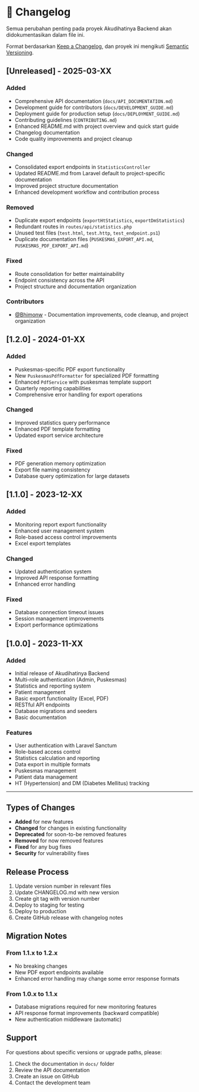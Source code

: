 # 📝 Changelog

Semua perubahan penting pada proyek Akudihatinya Backend akan didokumentasikan dalam file ini.

Format berdasarkan [Keep a Changelog](https://keepachangelog.com/en/1.0.0/),
dan proyek ini mengikuti [Semantic Versioning](https://semver.org/spec/v2.0.0.html).

## [Unreleased] - 2025-03-XX

### Added
- Comprehensive API documentation (`docs/API_DOCUMENTATION.md`)
- Development guide for contributors (`docs/DEVELOPMENT_GUIDE.md`)
- Deployment guide for production setup (`docs/DEPLOYMENT_GUIDE.md`)
- Contributing guidelines (`CONTRIBUTING.md`)
- Enhanced README.md with project overview and quick start guide
- Changelog documentation
- Code quality improvements and project cleanup

### Changed
- Consolidated export endpoints in `StatisticsController`
- Updated README.md from Laravel default to project-specific documentation
- Improved project structure documentation
- Enhanced development workflow and contribution process

### Removed
- Duplicate export endpoints (`exportHtStatistics`, `exportDmStatistics`)
- Redundant routes in `routes/api/statistics.php`
- Unused test files (`test.html`, `test.http`, `test_endpoint.ps1`)
- Duplicate documentation files (`PUSKESMAS_EXPORT_API.md`, `PUSKESMAS_PDF_EXPORT_API.md`)

### Fixed
- Route consolidation for better maintainability
- Endpoint consistency across the API
- Project structure and documentation organization

### Contributors
- [@Bhimonw](https://github.com/Bhimonw) - Documentation improvements, code cleanup, and project organization

## [1.2.0] - 2024-01-XX

### Added
- Puskesmas-specific PDF export functionality
- New `PuskesmasPdfFormatter` for specialized PDF formatting
- Enhanced `PdfService` with puskesmas template support
- Quarterly reporting capabilities
- Comprehensive error handling for export operations

### Changed
- Improved statistics query performance
- Enhanced PDF template formatting
- Updated export service architecture

### Fixed
- PDF generation memory optimization
- Export file naming consistency
- Database query optimization for large datasets

## [1.1.0] - 2023-12-XX

### Added
- Monitoring report export functionality
- Enhanced user management system
- Role-based access control improvements
- Excel export templates

### Changed
- Updated authentication system
- Improved API response formatting
- Enhanced error handling

### Fixed
- Database connection timeout issues
- Session management improvements
- Export performance optimizations

## [1.0.0] - 2023-11-XX

### Added
- Initial release of Akudihatinya Backend
- Multi-role authentication (Admin, Puskesmas)
- Statistics and reporting system
- Patient management
- Basic export functionality (Excel, PDF)
- RESTful API endpoints
- Database migrations and seeders
- Basic documentation

### Features
- User authentication with Laravel Sanctum
- Role-based access control
- Statistics calculation and reporting
- Data export in multiple formats
- Puskesmas management
- Patient data management
- HT (Hypertension) and DM (Diabetes Mellitus) tracking

---

## Types of Changes

- **Added** for new features
- **Changed** for changes in existing functionality
- **Deprecated** for soon-to-be removed features
- **Removed** for now removed features
- **Fixed** for any bug fixes
- **Security** for vulnerability fixes

## Release Process

1. Update version number in relevant files
2. Update CHANGELOG.md with new version
3. Create git tag with version number
4. Deploy to staging for testing
5. Deploy to production
6. Create GitHub release with changelog notes

## Migration Notes

### From 1.1.x to 1.2.x
- No breaking changes
- New PDF export endpoints available
- Enhanced error handling may change some error response formats

### From 1.0.x to 1.1.x
- Database migrations required for new monitoring features
- API response format improvements (backward compatible)
- New authentication middleware (automatic)

## Support

For questions about specific versions or upgrade paths, please:
1. Check the documentation in `docs/` folder
2. Review the API documentation
3. Create an issue on GitHub
4. Contact the development team